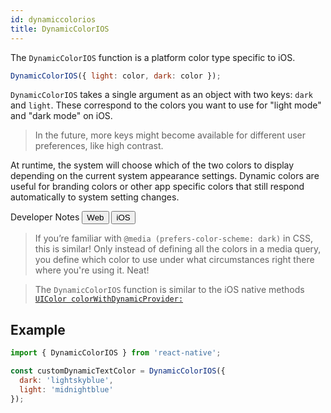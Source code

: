 ```yaml
---
id: dynamiccolorios
title: DynamicColorIOS
---
```


The `DynamicColorIOS` function is a platform color type specific to iOS.

```jsx
DynamicColorIOS({ light: color, dark: color });
```

`DynamicColorIOS` takes a single argument as an object with two keys: `dark` and `light`. These correspond to the colors you want to use for "light mode" and "dark mode" on iOS.

> In the future, more keys might become available for different user preferences, like high contrast.

At runtime, the system will choose which of the two colors to display depending on the current system appearance settings. Dynamic colors are useful for branding colors or other app specific colors that still respond automatically to system setting changes.

<div class="toggler">
  <span>Developer Notes</span>
  <span role="tablist" class="toggle-devNotes">
    <button role="tab" class="button-webNote" onclick="displayTabs('devNotes', 'webNote')">Web</button>
    <button role="tab" class="button-iosNote" onclick="displayTabs('devNotes', 'iosNote')">iOS</button>
  </span>
</div>

<block class="webNote devNotes" />

> If you’re familiar with `@media (prefers-color-scheme: dark)` in CSS, this is similar! Only instead of defining all the colors in a media query, you define which color to use under what circumstances right there where you're using it. Neat!

<block class="iosNote devNotes" />

> The `DynamicColorIOS` function is similar to the iOS native methods [`UIColor colorWithDynamicProvider:`](https://developer.apple.com/documentation/uikit/uicolor/3238040-colorwithdynamicprovider)

<block class="endBlock devNotes" />

## Example

```jsx
import { DynamicColorIOS } from 'react-native';

const customDynamicTextColor = DynamicColorIOS({
  dark: 'lightskyblue',
  light: 'midnightblue'
});
```
